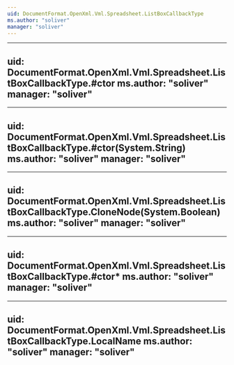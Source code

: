 ```yaml
---
uid: DocumentFormat.OpenXml.Vml.Spreadsheet.ListBoxCallbackType
ms.author: "soliver"
manager: "soliver"
---
```


---
uid: DocumentFormat.OpenXml.Vml.Spreadsheet.ListBoxCallbackType.#ctor
ms.author: "soliver"
manager: "soliver"
---

---
uid: DocumentFormat.OpenXml.Vml.Spreadsheet.ListBoxCallbackType.#ctor(System.String)
ms.author: "soliver"
manager: "soliver"
---

---
uid: DocumentFormat.OpenXml.Vml.Spreadsheet.ListBoxCallbackType.CloneNode(System.Boolean)
ms.author: "soliver"
manager: "soliver"
---

---
uid: DocumentFormat.OpenXml.Vml.Spreadsheet.ListBoxCallbackType.#ctor*
ms.author: "soliver"
manager: "soliver"
---

---
uid: DocumentFormat.OpenXml.Vml.Spreadsheet.ListBoxCallbackType.LocalName
ms.author: "soliver"
manager: "soliver"
---
